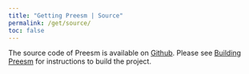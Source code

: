```yaml
---
title: "Getting Preesm | Source"
permalink: /get/source/
toc: false
---
```


The source code of Preesm is available on [Github](https://github.com/preesm/). Please see [Building Preesm](/docs/buildpreesm/) for instructions to build the project.

